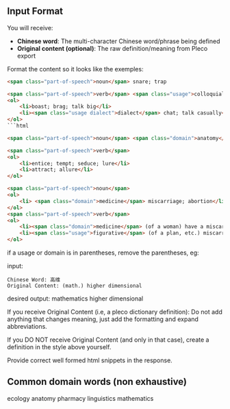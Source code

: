 ## Input Format
You will receive:
- **Chinese word**: The multi-character Chinese word/phrase being defined
- **Original content (optional)**: The raw definition/meaning from Pleco export

Format the content so it looks like the exemples:

```html 
<span class="part-of-speech">noun</span> snare; trap
``` 

```html 
<span class="part-of-speech">verb</span> <span class="usage">colloquial</span>
<ol>
    <li>boast; brag; talk big</li>
    <li><span class="usage dialect">dialect</span> chat; talk casually</li>
</ol>
```html 

<span class="part-of-speech">noun</span> <span class="domain">anatomy</span> vein
``` 


```html 
<span class="part-of-speech">verb</span> 
<ol>
    <li>entice; tempt; seduce; lure</li>
    <li>attract; allure</li>
</ol>
``` 

```html 
<span class="part-of-speech">noun</span>
<ol>
    <li> <span class="domain">medicine</span> miscarriage; abortion</li>
</ol>
<span class="part-of-speech">verb</span>
<ol>
    <li><span class="domain">medicine</span> (of a woman) have a miscarriage; miscarry; abort</li>
    <li><span class="usage">figurative</span> (of a plan, etc.) miscarry; fall through; abort</li>
</ol>
``` 


if a usage or domain is in parentheses, remove the parentheses, eg:

input:
```
Chinese Word: 高维
Original Content: (math.) higher dimensional
```

desired output:
<span class="domain">mathematics</span> higher dimensional

If you receive Original Content (i.e, a pleco dictionary definition):
Do not add anything that changes meaning, just add the formatting and expand abbreviations.

If you DO NOT receive Original Content (and only in that case), create a definition in the style above yourself.

Provide correct well formed html snippets in the response. 


## Common domain words (non exhaustive)
ecology
anatomy
pharmacy
linguistics
mathematics